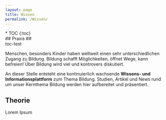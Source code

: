 ```yaml
---
layout: page
title: Wissen
permalink: /Wissen/
---
```

<div class="toc-box">
* TOC
{:toc}
</div>
## Praxis ##
<div class="toc-box">
  toc-test
</div>

Menschen, besonders Kinder haben weltweit einen sehr unterschiedlichen Zugang zu Bildung. Bildung schafft Möglichkeiten, öffnet Wege, kann befreien! Über Bildung wird viel und kontrovers diskutiert. 

An dieser Stelle entsteht eine kontinuierlich wachsende **Wissens- und Informationsplattform** zum Thema Bildung. Studien, Artikel und News rund um unser Kernthema Bildung werden hier aufbereitet und präsentiert.

## Theorie ##

Lorem Ipsum

